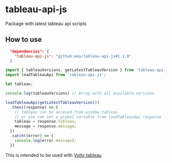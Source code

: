 # tableau-api-js

Package with latest tableau api scripts

## How to use

```JSON
  "dependencies": {
    "tableau-api-js": "github:eea/tableau-api-js#1.1.0"
  }
```

```javascript
import { tableauVersions, getLatestTableauVersion } from 'tableau-api-js';
import loadTableauApi from 'tableau-api-js';

let tableau;

console.log(tableauVersions) // Array with all available versions

loadTableauApi(getLatestTableauVersion())
  .then((response) => {
    // Tableau can be accesed from window.tableau
    // or you can set a global variable from loadTableauApi response
    tableau = response.tableau;
    message = response.message;
  })
  .catch((error) => {
    console.log(error.message);
  })
```

This is intended to be used with [Volto tableau](https://github.com/eea/volto-tableau)

